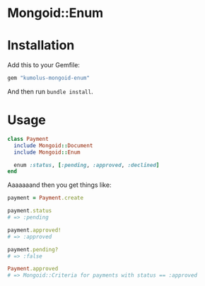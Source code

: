 # Mongoid::Enum

# Installation

Add this to your Gemfile:

```ruby
gem "kumolus-mongoid-enum"
```

And then run `bundle install`.


# Usage

```ruby
class Payment
  include Mongoid::Document
  include Mongoid::Enum

  enum :status, [:pending, :approved, :declined]
end
```

Aaaaaaand then you get things like:

```ruby
payment = Payment.create

payment.status
# => :pending

payment.approved!
# => :approved

payment.pending?
# => :false

Payment.approved
# => Mongoid::Criteria for payments with status == :approved

```

